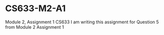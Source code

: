 # CS633-M2-A1
Module 2, Assignment 1 CS633
I am writing this assignment for Question 5 from Module 2 Assignment 1
